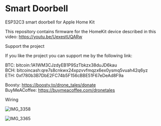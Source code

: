 # Smart Doorbell
 ESP32C3 smart doorbell for Apple Home Kit

 This repository contains firmware for the HomeKit device described in this video: https://youtu.be/UexestUQARw

 Support the project  
 
 If you like the project you can support me by the following link:  
 
 BTC: bitcoin:1A1WM3CJzdyEB1P9SzTbkzx38duJD6kau  
 BCH: bitcoincash:qre7s8cnkwx24xpzvvfmqzx6ex0ysmq5vuah42q6yz  
 ETH: 0xf780b3B7DbE2FC74b5F156cBBE51F67eDeAd8F9a  
 
 Boosty: https://boosty.to/drone_tales/donate  
 BuyMeACoffee: https://buymeacoffee.com/dronetales  

 Wiring

 ![IMG_3358](https://github.com/user-attachments/assets/25b1556a-0376-4ee4-aecb-26edb51548d2)
 
 ![IMG_3365](https://github.com/user-attachments/assets/2d5f9d95-158c-4702-b3d2-b786feea2d37)
